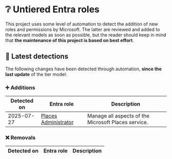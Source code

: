 # ❔ Untiered Entra roles

This project uses some level of automation to detect the addition of new roles and permissions by Microsoft. The latter are reviewed and added to the relevant models as soon as possible, but the reader should keep in mind that **the maintenance of this project is based on best effort**.

## 🔎 Latest detections

The following changes have been detected through automation, **since the last update** of the tier model:

### ➕ Additions

| Detected on | Entra role | Description |
|---|---|---|
| 2025-07-27 | [Places Administrator](https://graph.microsoft.com/v1.0/roleManagement/directory/roleDefinitions/78b0ccd1-afc2-4f92-9116-b41aedd09592) | Manage all aspects of the Microsoft Places service. |

### ❌ Removals

| Detected on | Entra role | Description |
|---|---|---|